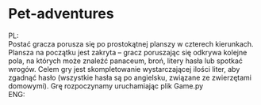 # Pet-adventures
PL: </br>
Postać gracza porusza się po prostokątnej planszy w czterech kierunkach. Plansza na początku jest zakryta – gracz poruszając się odkrywa kolejne pola, na których może znaleźć panaceum, broń, litery hasła lub spotkać wrogów. Celem gry jest skompletowanie wystarczającej ilości liter, aby zgadnąć hasło (wszystkie hasła są po angielsku, związane ze zwierzętami domowymi).
Grę rozpoczynamy uruchamiając plik Game.py </br>
ENG: </br>
